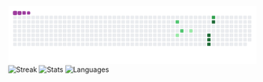 ![Contributions](https://github.com/sajalT05/sajalT05/blob/output/github-contribution-grid-snake.gif)
![Streak](https://github-readme-streak-stats.herokuapp.com?user=sajalT05&ring=2188FF&fire=0366D6&currStreakLabel=005CC5&border=01000077)
![Stats](https://github-readme-stats.vercel.app/api?username=sajalT05&show_icons=true)
![Languages](https://github-readme-stats.vercel.app/api/top-langs/?username=sajalT05&layout=compact)
